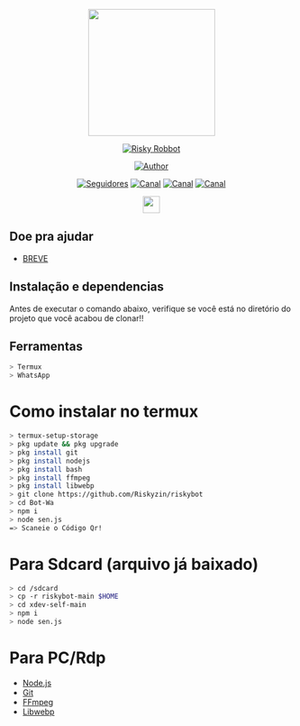 <p align="center">
<img src=https://i.ibb.co/mzkyWN7/01cfee1c602fd6798b0183c5ebc2cba6.jpg" width="225" height="225"/>
</p>
<p align="center">
<a href="#"><img title="Risky Robbot" src="https://img.shields.io/badge/Risky%20Modz%20BOT-blue?colorA=%23ff0000&colorB=%23017e40&style=for-the-badge"></a>
</p>

<p align="center">
<a href="https://github.com/Riskyzin"><img title="Author" src="https://img.shields.io/badge/Autor-David-red.svg?style=for-the-badge&logo=github"></a>
</p>
<p align="center">
<a href="https://github.com/SenkuXZ/followers"><img title="Seguidores" src="https://img.shields.io/github/followers/Riskyzin?color=blue&style=flat-square"></a>
<a href="https://www.youtube.com/channel/UCyLZqVdhMzVqRYplY5JXGyg"><img title="Canal" src="https://img.shields.io/github/stars/Riskyzin/riskybot?color=red&style=flat-square"></a>
<a href="https://www.youtube.com/channel/UCyLZqVdhMzVqRYplY5JXGyg"><img title="Canal" src="https://img.shields.io/github/forks/Riskyzin/riskybot?color=red&style=flat-square"></a>
<a href="https://www.youtube.com/channel/UCyLZqVdhMzVqRYplY5JXGyg"><img title="Canal" src="https://img.shields.io/github/watchers/Riskyzin/riskybot?label=Watchers&color=blue&style=flat-square"></a>
</p>
<p align='center'>
   <a href="https://instagram.com/riskyzin"><img height="30" src="https://github.com/TobyG74/TobyG74/blob/main/instagram.jpg?raw=true"></a>
</P>


## Doe pra ajudar
* [BREVE]()


## Instalação e dependencias
Antes de executar o comando abaixo, verifique se você está no diretório do projeto que
você acabou de clonar!!

## Ferramentas

```bash
> Termux
> WhatsApp

```
# Como instalar no termux
```bash
> termux-setup-storage
> pkg update && pkg upgrade
> pkg install git
> pkg install nodejs
> pkg install bash
> pkg install ffmpeg
> pkg install libwebp
> git clone https://github.com/Riskyzin/riskybot
> cd Bot-Wa
> npm i
> node sen.js
=> Scaneie o Código Qr!
```
# Para Sdcard (arquivo já baixado)
```bash
> cd /sdcard
> cp -r riskybot-main $HOME
> cd xdev-self-main
> npm i
> node sen.js
```

# Para PC/Rdp
* [Node.js](https://nodejs.org/en/)
* [Git](https://git-scm.com/downloads)
* [FFmpeg](https://github.com/BtbN/FFmpeg-Builds/releases/download/autobuild-2020-12-08-13-03/ffmpeg-n4.3.1-26-gca55240b8c-win64-gpl-4.3.zip)
* [Libwebp](https://developers.google.com/speed/webp/download)

